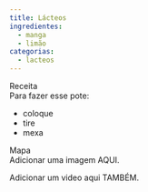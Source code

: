 ```yaml
---
title: Lácteos
ingredientes:
  - manga
  - limão
categorias:
  - lacteos
---
```

<div class="content-receita" markdown="1" data-slug="{{ page.slug }}">
  <div class="content-title">Receita</div>
  Para fazer esse pote:

  - coloque
  - tire
  - mexa
</div>

<div class="content-mapa" markdown="1" data-slug="{{ page.slug }}">
  <div class="content-title">Mapa</div>
  Adicionar uma imagem AQUI.
  
  Adicionar um video aqui TAMBÉM.
</div>

